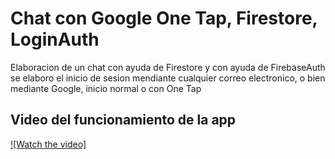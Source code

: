 # Chat con Google One Tap, Firestore, LoginAuth

Elaboracion de un chat con ayuda de Firestore y con ayuda de FirebaseAuth se elaboro el inicio de sesion mendiante cualquier correo electronico, o bien mediante Google, inicio normal o con One Tap

## Video del funcionamiento de la app
[![Watch the video]](Chat.mp4)



